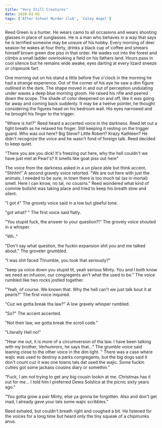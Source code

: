 ```yaml
---
title: "Very Still Creatures"
date: 2020-03-05
tags: ['After School Murder Club', 'Coley Angel']
---
```


Reed Green is a hunter. He wears camo to all occasions and wears shooting glasses in place of sunglasses. He is a man who behaves in a way that says he is terrified someone may be unsure of his hobby. Every morning of deer season he wakes at four thirty, drinks a black cup of coffee and smears himself brown green doe piss in that order. He wades out into the forest and climbs a small ladder overlooking a field on his fathers land. Hours pass in cool silence but he remains wide awake, eyes darting at every lizard sneeze or chipmunk fart.

One morning out on his stand a little before five o'clock in the morning he had a strange experience. Out of the corner of his eye he saw a dim figure outlined in the dark. The shape moved in and out of perception undulating under waves a deep blue morning gloom. He raised his rifle and peered down the scope. The shade of color deepened on and off, like it was going far away and coming back suddenly. It may be a twelve pointer, he thought considering the figures head on his bedroom wall. His eyes narrowed and he brought his finger to the trigger.

"Where is he!?" Reed heard a accented voice in the darkness. Reed let out a tight breath as he relaxed his finger. Still keeping it resting on the trigger guard. Who was out here? Big Steve? Little Robert? Krazy Kathleen? He didn't recognize the voice and he wasn't fond of foreign talk. Reed decided to keep quiet.

"There you are you dick! It's freezing out here, why the hell couldn't we have just met at Pearl's? It smells like goat piss out here"

The voice from the darkness asked in a un place able but think accent. "Shhhh!" A second gravely voice retorted. "We are out here with just the animals. I needed to be sure, in town there is too much tal (as in mortal) smell. Here I can know, no tal, no cousins." Reed wondered what kind of commie bullshit was taking place and tried to keep his breath slow and silent.

"I got it" The grovely voice said in a low but gleeful tone.

"got what? " The first voice said flatly.

"You stupid fuck, the answer to your question?!" The grovely voice shouted in a whisper.

"Wh.."

"Don't say what question, the fuckin expansion shit you and me talked about." The groveler grumbled.

"I was shit faced Thrumble, you took that seriously?"

"keep ya voice down you stupid tit, yeah serious Minty. You and I both know we need an infusion, our congregents ain't what the used to be." The voice rumbled like two rocks jostled together.

"Yeah, of course. We known that. Why the hell can't we just talk bout it at pearls?" The first voice inquired.

"Cuz we gotta break tha law?" A low gravely whisper rumbled.

"So?" The accent accented.

"Not their law, we gotta break the scroll code."

"Literally Hell no!"

"Hear me out, it is more of a circumversion of tha law. I have been talking with my brother, Verhumroro, he says that..." The grumble voice said leaning close to the other voice in the dim light. " There was a case where wajic was used to destroy a parks congregants, but the big dogs said it don't count cuz it was one towns tals dat used the wajic. Some fuckin culties got some jackass cousins diary or somethin."

"Fuck, I am not trying to get any big cousin lookin at me. Christmas has it out for me... I told him I preferred Dewa Solstice at the picnic sixty years ago."

"You gotta grow a pair Minty, else ya gonna be forgotten. Also and don't get mad, I already gave your tals some wajic scribbles."

Reed exhaled, but couldn't breath right and coughed a bit. He listened for the voices for a long time but heard only the tiny squeak of a chipmunks anus.
